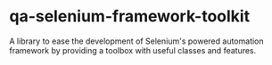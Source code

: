 # qa-selenium-framework-toolkit
A library to ease the development of Selenium's powered automation framework by providing a toolbox with useful classes and features.
